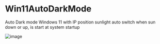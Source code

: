# Win11AutoDarkMode
Auto Dark mode Windows 11 with IP position sunlight auto switch when sun down or up, is start at system startup

![image](https://github.com/user-attachments/assets/9a82d802-8cb7-409e-bda0-6705e89f7d06)
